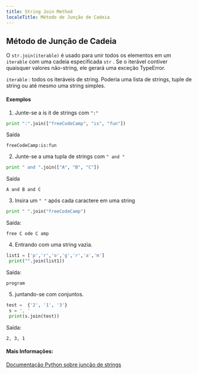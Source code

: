```yaml
---
title: String Join Method
localeTitle: Método de Junção de Cadeia
---
```

## Método de Junção de Cadeia

O `str.join(iterable)` é usado para unir todos os elementos em um `iterable` com uma cadeia especificada `str` . Se o iterável contiver quaisquer valores não-string, ele gerará uma exceção TypeError.

`iterable` : todos os iteráveis ​​de string. Poderia uma lista de strings, tuple de string ou até mesmo uma string simples.

#### Exemplos

1) Junte-se a is it de strings com `":"`

```python
print ":".join(["freeCodeCamp", "is", "fun"]) 
```

Saída

```shell
freeCodeCamp:is:fun 
```

2) Junte-se a uma tupla de strings com `" and "`

```python
print " and ".join(["A", "B", "C"]) 
```

Saída

```shell
A and B and C 
```

3) Insira um `" "` após cada caractere em uma string

```python
print " ".join("freeCodeCamp") 
```

Saída:

```shell
free C ode C amp 
```

4) Entrando com uma string vazia.

```python
list1 = ['p','r','o','g','r','a','m'] 
 print("".join(list1)) 
```

Saída:

```shell
program 
```

5) juntando-se com conjuntos.

```python
test =  {'2', '1', '3'} 
 s = ', ' 
 print(s.join(test)) 
```

Saída:

```shell
2, 3, 1 
```

#### Mais Informações:

[Documentação Python sobre junção de strings](https://docs.python.org/2/library/stdtypes.html#str.join)